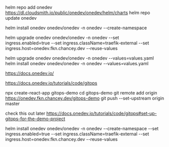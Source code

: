 helm repo add onedev https://dl.cloudsmith.io/public/onedev/onedev/helm/charts
helm repo update onedev

helm install onedev onedev/onedev -n onedev --create-namespace

helm upgrade onedev onedev/onedev -n onedev --set ingress.enabled=true --set ingress.className=traefik-external --set ingress.host=onedev.fkn.chancey.dev --reuse-values


helm upgrade onedev onedev/onedev -n onedev --values=values.yaml
helm install onedev onedev/onedev -n onedev --values=values.yaml

https://docs.onedev.io/

https://docs.onedev.io/tutorials/code/gitops

npx create-react-app gitops-demo
cd gitops-demo
git remote add origin https://onedev.fkn.chancey.dev/gitops-demo
git push --set-upstream origin master   


check this out later
https://docs.onedev.io/tutorials/code/gitops#set-up-gitops-for-the-demo-project

helm install onedev onedev/onedev -n onedev --create-namespace --set ingress.enabled=true --set ingress.className=traefik-external --set ingress.host=onedev.fkn.chancey.dev --reuse-values
